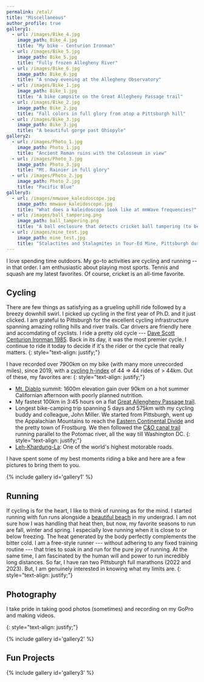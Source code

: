 ```yaml
---
permalink: /etal/
title: "Miscellaneous"
author_profile: true
gallery1:
  - url: /images/Bike_4.jpg
    image_path: Bike_4.jpg
    title: "My bike - Centurion Ironman"
  - url: /images/Bike_5.jpg
    image_path: Bike_5.jpg
    title: "Fully frozen Allegheny River"
  - url: /images/Bike_6.jpg
    image_path: Bike_6.jpg
    title: "A snowy evening at the Allegheny Observatory"
  - url: /images/Bike_1.jpg
    image_path: Bike_1.jpg
    title: "A bike campsite on the Great Allegheny Passage trail"
  - url: /images/Bike_2.jpg
    image_path: Bike_2.jpg
    title: "Fall colors in full glory from atop a Pittsburgh hill"
  - url: /images/Bike_3.jpg
    image_path: Bike_3.jpg
    title: "A beautiful gorge past Ohiopyle"
gallery2:
  - url: /images/Photo_1.jpg
    image_path: Photo_1.jpg
    title: "Ancient Roman ruins with the Colosseum in view"
  - url: /images/Photo_3.jpg
    image_path: Photo_3.jpg
    title: "Mt. Rainier in full glory"
  - url: /images/Photo_2.jpg
    image_path: Photo_2.jpg
    title: "Pacific Blue"
gallery3:
  - url: /images/mmwave_kaleidoscope.jpg
    image_path: mmwave_kaleidoscope.jpg
    title: "What does a kaleidoscope look like at mmWave frequencies?"
  - url: /images/ball_tampering.png
    image_path: ball_tampering.png
    title: "A ball enclosure that detects cricket ball tampering (to be used between overs by an umpire)"
  - url: /images/mine_test.jpg
    image_path: mine_test.jpg
    title: "Stalactites and Stalagmites in Tour-Ed Mine, Pittsburgh during DARPA Sub-T robot testing"
---
```


I love spending time outdoors. My go-to activities are cycling and running -- in that order. I am enthusiastic about playing most sports. Tennis and squash are my latest favorites. Of course, cricket is an all-time favorite.

## Cycling
There are few things as satisfying as a grueling uphill ride followed by a breezy downhill swirl. I picked up cycling in the first year of Ph.D. and it just clicked. I am grateful to Pittsburgh for the excellent cycling infrastructure spanning amazing rolling hills and river trails. Car drivers are friendly here and accomdating of cyclists. I ride a pretty old cycle --- [Dave Scott Centurion Ironman 1985](https://vintage-centurion.com/models/competition/ironman/85-86.shtml). Back in its day, it was the most premier cycle. I continue to ride it today to decide if it's the rider or the cycle that really matters.
{: style="text-align: justify;"}

I have recorded over 7900km on my bike (with many more unrecorded miles), since 2019, with a [cycling h-index](https://en.wikipedia.org/wiki/Arthur_Eddington#Eddington_number_for_cycling) of 44 => 44 rides of > 44km. Out of these, my favorites are:
{: style="text-align: justify;"}
* [Mt. Diablo](https://en.wikipedia.org/wiki/Mount_Diablo) summit:  1600m elevation gain over 90km on a hot summer Californian afternoon with poorly planned nutrition.
* My fastest 100km in 3:45 hours on a flat [Great Allengheny Passage trail](https://gaptrail.org/).
* Longest bike-camping trip spanning 5 days and 575km with my cycling buddy and colleague, John Miller. We started from Pittsburgh, went up the Appalachian Mountains to reach the [Eastern Continental Divide](https://en.wikipedia.org/wiki/Eastern_Continental_Divide) and the pretty town of Frostburg. We then followed the [C&O canal trail](https://www.canaltrust.org/plan/co-canal-towpath/) running parallel to the Potomac river, all the way till Washington DC.
{: style="text-align: justify;"}
* [Leh-Khardung-La](https://en.wikipedia.org/wiki/Khardung_La): One of the world's highest motorable roads.

I have spent some of my best moments riding a bike and here are a few pictures to bring them to you.

{% include gallery id='gallery1' %}

## Running
If cycling is for the heart, I like to think of running as for the mind. I started running with fun runs alongside a [beautiful beach](https://en.wikipedia.org/wiki/NITK_Beach) in my undergrad. I am not sure how I was handling that heat then, but now, my favorite seasons to run are fall, winter and spring. I especially love running when it is close to or below freezing. The heat generated by the body perfectly complements the bitter cold. I am a free-style runner --- without adhering to any fixed training routine --- that tries to soak in and run for the pure joy of running. At the same time, I am fascinated by the human will and power to run incredibly long distances. So far, I have ran two Pittsburgh full marathons (2022 and 2023). But, I am genuinely interested in knowing what my limits are.
{: style="text-align: justify;"}

## Photography
I take pride in taking good photos (sometimes) and recording on my GoPro and making videos.
 <!-- ([Universal Studios Orlando](https://drive.google.com/file/d/1-Qb8tOqpPv6xuD0FccJ7FceoK-_20BZ0/view?usp=sharing), [New Orleans Swamp Tour](https://drive.google.com/file/d/1Xr5G7i54Lebdc--zE4q9k7RX0ThGx-9g/view?usp=sharing)).  -->
{: style="text-align: justify;"}

{% include gallery id='gallery2' %}

## Fun Projects

{% include gallery id='gallery3' %}